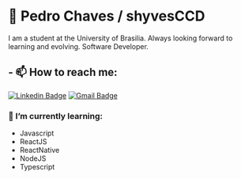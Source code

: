 # 🚀 Pedro Chaves / shyvesCCD

I am a student at the University of Brasilia. Always looking forward to learning and evolving.
Software Developer.

## - 📫 How to reach me:
[![Linkedin Badge](https://img.shields.io/badge/-LinkedIn-blue?style=flat-square&logo=Linkedin&logoColor=white&link=https://www.linkedin.com/in/pedro-chaves-722682191/)](https://www.linkedin.com/in/pedro-chaves-722682191)
[![Gmail Badge](https://img.shields.io/badge/-Gmail-c14438?style=flat-square&logo=Gmail&logoColor=white&link=mailto:pedroochavess97@gmail.com)](mailto:pedroochavess97@gmail.com)


### 🌱 I’m currently learning:

- Javascript
- ReactJS
- ReactNative
- NodeJS
- Typescript




